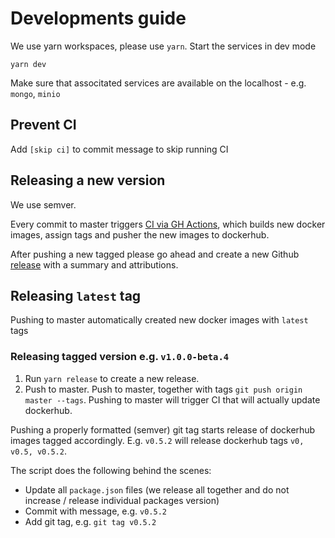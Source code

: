 # Developments guide

We use yarn workspaces, please use `yarn`. Start the services in dev mode

`yarn dev`

Make sure that associtated services are available on the localhost - e.g. `mongo`, `minio`

## Prevent CI

Add `[skip ci]` to commit message to skip running CI

## Releasing a new version

We use semver.

Every commit to master triggers [CI via GH Actions](https://github.com/sorry-cypress/sorry-cypress/tree/master/.github/workflows), which builds new docker images, assign tags and pusher the new images to dockerhub.

After pushing a new tagged please go ahead and create a new Github [release](https://github.com/sorry-cypress/sorry-cypress/releases) with a summary and attributions.

## Releasing `latest` tag

Pushing to master automatically created new docker images with `latest` tags

### Releasing tagged version e.g. `v1.0.0-beta.4`

1. Run `yarn release` to create a new release.
2. Push to master. Push to master, together with tags `git push origin master --tags`. Pushing to master will trigger CI that will actually update dockerhub.

Pushing a properly formatted (semver) git tag starts release of dockerhub images tagged accordingly. E.g. `v0.5.2` will release dockerhub tags `v0, v0.5, v0.5.2`.

The script does the following behind the scenes:

- Update all `package.json` files (we release all together and do not increase / release individual packages version)
- Commit with message, e.g. `v0.5.2`
- Add git tag, e.g. `git tag v0.5.2`
